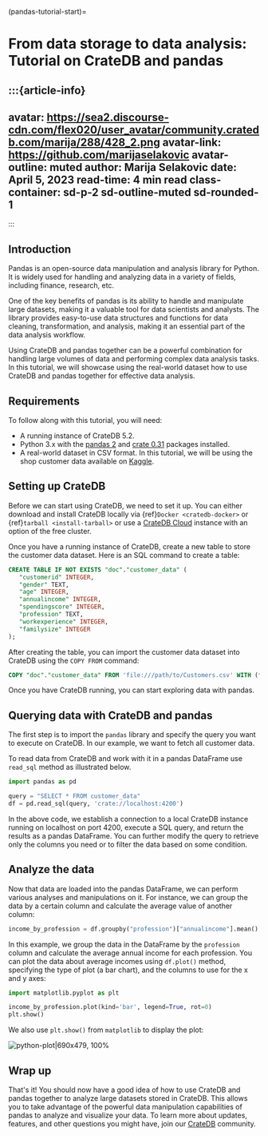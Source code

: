 (pandas-tutorial-start)=
# From data storage to data analysis: Tutorial on CrateDB and pandas

:::{article-info}
---
avatar: https://sea2.discourse-cdn.com/flex020/user_avatar/community.cratedb.com/marija/288/428_2.png
avatar-link: https://github.com/marijaselakovic
avatar-outline: muted
author: Marija Selakovic
date: April 5, 2023
read-time: 4 min read
class-container: sd-p-2 sd-outline-muted sd-rounded-1
---
:::

## Introduction

Pandas is an open-source data manipulation and analysis library for Python. It is widely used for handling and analyzing data in a variety of fields, including finance, research, etc.

One of the key benefits of pandas is its ability to handle and manipulate large datasets, making it a valuable tool for data scientists and analysts. The library provides easy-to-use data structures and functions for data cleaning, transformation, and analysis, making it an essential part of the data analysis workflow.

Using CrateDB and pandas together can be a powerful combination for handling large volumes of data and performing complex data analysis tasks. In this tutorial, we will showcase using the real-world dataset how to use CrateDB and pandas together for effective data analysis.

## Requirements

To follow along with this tutorial, you will need:

* A running instance of CrateDB 5.2.
* Python 3.x with the [pandas 2](https://pandas.pydata.org/pandas-docs/version/2.0/whatsnew/v2.0.0.html) and [crate 0.31](https://github.com/crate/crate-python) packages installed.
* A real-world dataset in CSV format. In this tutorial, we will be using the shop customer data available on [Kaggle](https://www.kaggle.com/datasets/datascientistanna/customers-dataset).

## Setting up CrateDB

Before we can start using CrateDB, we need to set it up. You can either download and
install CrateDB locally via {ref}`Docker <cratedb-docker>` or
{ref}`tarball <install-tarball>` or use a
[CrateDB Cloud](https://cratedb.com/download?hsCtaTracking=caa20047-f2b6-4e8c-b7f9-63fbf818b17f%7Cf1ad6eaa-39ac-49cd-8115-ed7d5dac4d63)
instance with an option of the free cluster.

Once you have a running instance of CrateDB, create a new table to store the customer data dataset. Here is an SQL command to create a table:

```sql
CREATE TABLE IF NOT EXISTS "doc"."customer_data" (
   "customerid" INTEGER,
   "gender" TEXT,
   "age" INTEGER,
   "annualincome" INTEGER,
   "spendingscore" INTEGER,
   "profession" TEXT,
   "workexperience" INTEGER,
   "familysize" INTEGER
);
```

After creating the table, you can import the customer data dataset into CrateDB using the `COPY FROM` command:

```sql 
COPY "doc"."customer_data" FROM 'file:///path/to/Customers.csv' WITH (format='csv', delimiter=',');
```

Once you have CrateDB running, you can start exploring data with pandas.

## Querying data with CrateDB and pandas

The first step is to import the `pandas` library and specify the query you want to execute on CrateDB. In our example, we want to fetch all customer data.

To read data from CrateDB and work with it in a pandas DataFrame use `read_sql` method as illustrated below.


```python
import pandas as pd

query = "SELECT * FROM customer_data"
df = pd.read_sql(query, 'crate://localhost:4200')
```

In the above code, we establish a connection to a local CrateDB instance running on localhost on port 4200, execute a SQL query, and return the results as a pandas DataFrame. You can further modify the query to retrieve only the columns you need or to filter the data based on some condition.



## Analyze the data

Now that data are loaded into the pandas DataFrame, we can perform various analyses and manipulations on it. For instance, we can group the data by a certain column and calculate the average value of another column:

```python
income_by_profession = df.groupby("profession")["annualincome"].mean()
```

In this example, we group the data in the DataFrame by the `profession` column and calculate the average annual income for each profession. You can plot the data about average incomes using `df.plot()` method, specifying the type of plot (a bar chart), and the columns to use for the x and y axes:

```python
import matplotlib.pyplot as plt

income_by_profession.plot(kind='bar', legend=True, rot=0)
plt.show()
```

We also use `plt.show()` from `matplotlib` to display the plot:

![python-plot|690x479, 100%](https://us1.discourse-cdn.com/flex020/uploads/crate/original/1X/ab652c811106f6a79b911a443bb8c11099f55b98.png)


## Wrap up

That's it! You should now have a good idea of how to use CrateDB and pandas together to analyze large datasets stored in CrateDB. This allows you to take advantage of the powerful data manipulation capabilities of pandas to analyze and visualize your data.
To learn more about updates, features, and other questions you might have, join our [CrateDB](https://community.cratedb.com/) community.
